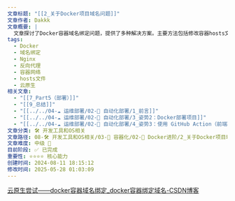 ```yaml
---
文章标题: "[[2_关于Docker项目域名问题]]"
文章作者: Dakkk
文章概要: |
  文章探讨了Docker容器域名绑定问题，提供了多种解决方案。主要方法包括修改容器hosts文件、使用`--add-host`参数，以及通过Nginx反向代理实现域名到容器服务的映射。其中，Nginx反向代理方案被强调为更灵活、适用于多服务部署的最佳实践。
tags:
  - Docker
  - 域名绑定
  - Nginx
  - 反向代理
  - 容器网络
  - hosts文件
  - 云原生
相关文章:
  - "[[7_Part5（部署）]]"
  - "[[9_总结]]"
  - "[[../../04-☁️ 运维部署/02-🤖 自动化部署/1_前言]]"
  - "[[../../04-☁️ 运维部署/02-🤖 自动化部署/3_姿势2：Docker部署项目]]"
  - "[[../../04-☁️ 运维部署/02-🤖 自动化部署/4_姿势3：使用 GitHub Action（前端项目）]]"
文章分类: 🛠️ 开发工具和OS相关
文章路径: 08-🛠️ 开发工具和OS相关/03-🐋 容器化/02-🚀 Docker进阶/2_关于Docker项目域名问题.md
文章难度: 中级 🌳
目前阶段: ✅ 已完成
重要性: ⭐⭐⭐⭐ 核心能力
创建时间: 2024-08-11 18:15:12
修改时间: 2025-05-28 01:03:09
---
```


[云原生尝试——docker容器域名绑定_docker容器绑定域名-CSDN博客](https://blog.csdn.net/weixin_46560512/article/details/125573100)